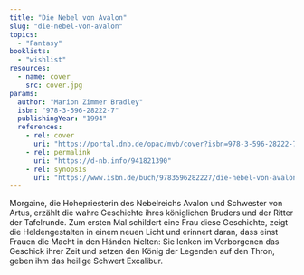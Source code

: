 ```yaml
---
title: "Die Nebel von Avalon"
slug: "die-nebel-von-avalon"
topics:
  - "Fantasy"
booklists:
  - "wishlist"
resources:
  - name: cover
    src: cover.jpg
params:
  author: "Marion Zimmer Bradley"
  isbn: "978-3-596-28222-7"
  publishingYear: "1994"
  references:
    - rel: cover
      uri: "https://portal.dnb.de/opac/mvb/cover?isbn=978-3-596-28222-7"
    - rel: permalink
      uri: "https://d-nb.info/941821390"
    - rel: synopsis
      uri: "https://www.isbn.de/buch/9783596282227/die-nebel-von-avalon"
---
```

Morgaine, die Hohepriesterin des Nebelreichs Avalon und Schwester von Artus, 
erzählt die wahre Geschichte ihres königlichen Bruders und der Ritter der 
Tafelrunde. Zum ersten Mal schildert eine Frau diese Geschichte, zeigt die 
Heldengestalten in einem neuen Licht und erinnert daran, dass einst Frauen die 
Macht in den Händen hielten: Sie lenken im Verborgenen das Geschick ihrer Zeit 
und setzen den König der Legenden auf den Thron, geben ihm das heilige Schwert 
Excalibur.